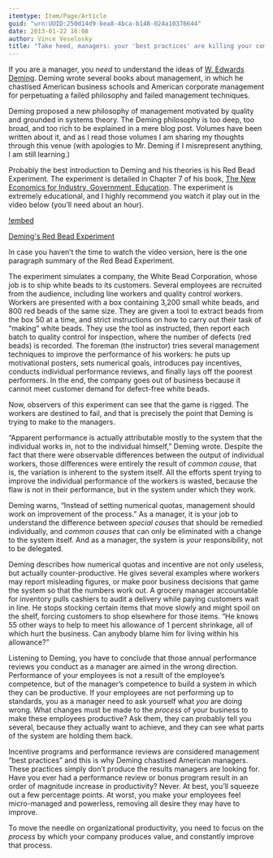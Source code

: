 ```yaml
---
itemtype: Item/Page/Article
guid: "urn:UUID:250d14d9-bea8-4bca-b148-024a10376644"
date: 2013-01-22 16:08
author: Vince Veselosky
title: "Take heed, managers: your 'best practices' are killing your company"
---
```


If you are a manager, you _need_ to understand the ideas of [W. Edwards
Deming][]. Deming wrote several books about management, in which he
chastised American business schools and American corporate management
for perpetuating a failed philosophy and failed management techniques.

Deming proposed a new philosophy of management motivated by quality and
grounded in systems theory. The Deming philosophy is too deep, too
broad, and too rich to be explained in a mere blog post. Volumes have
been written about it, and as I read those volumes I am sharing my
thoughts through this venue (with apologies to Mr. Deming if I
misrepresent anything, I am still learning.)

Probably the best introduction to Deming and his theories is his Red
Bead Experiment. The experiment is detailed in Chapter 7 of his book,
[The New Economics for Industry, Government, Education][]. The
experiment is extremely educational, and I highly recommend you watch it
play out in the video below (you’ll need about an hour).

[!embed](https://www.youtube.com/watch?v=HBW1_GhRKTA&list=PLqhO2GMDXDYPuCQh-OsPNV9EBimhPBMAZ)

[Deming's Red Bead Experiment](https://www.youtube.com/watch?v=HBW1_GhRKTA&list=PLqhO2GMDXDYPuCQh-OsPNV9EBimhPBMAZ)

In case you haven’t the time to watch the video version, here is the one
paragraph summary of the Red Bead Experiment.

The experiment simulates a company, the White Bead Corporation, whose
job is to ship white beads to its customers. Several employees are
recruited from the audience, including line workers and quality control
workers. Workers are presented with a box containing 3,200 small white
beads, and 800 red beads of the same size. They are given a tool to
extract beads from the box 50 at a time, and strict instructions on how
to carry out their task of “making” white beads. They use the tool as
instructed, then report each batch to quality control for inspection,
where the number of defects (red beads) is recorded. The foreman (the
instructor) tries several management techniques to improve the
performance of his workers: he puts up motivational posters, sets
numerical goals, introduces pay incentives, conducts individual
performance reviews, and finally lays off the poorest performers. In the
end, the company goes out of business because it cannot meet customer
demand for defect-free white beads.

Now, observers of this experiment can see that the game is rigged. The
workers are destined to fail, and that is precisely the point that
Deming is trying to make to the managers.

“Apparent performance is actually attributable mostly to the system that
the individual works in, not to the individual himself,” Deming wrote.
Despite the fact that there were observable differences between the
output of individual workers, those differences were entirely the result
of _common cause_, that is, the variation is inherent to the system
itself. All the efforts spent trying to improve the individual
performance of the workers is wasted, because the flaw is not in their
performance, but in the system under which they work.

Deming warns, “Instead of setting numerical quotas, management should
work on improvement of the process.” As a manager, it is your job to
understand the difference between _special causes_ that should be
remedied individually, and _common causes_ that can only be eliminated
with a change to the system itself. And as a manager, the system is
_your_ responsibility, not to be delegated.

Deming describes how numerical quotas and incentive are not only
useless, but actually counter-productive. He gives several examples
where workers may report misleading figures, or make poor business
decisions that game the system so that the numbers work out. A grocery
manager accountable for inventory pulls cashiers to audit a delivery
while paying customers wait in line. He stops stocking certain items
that move slowly and might spoil on the shelf, forcing customers to shop
elsewhere for those items. “He knows 55 other ways to help to meet his
allowance of 1 percent shrinkage, all of which hurt the business. Can
anybody blame him for living within his allowance?”

Listening to Deming, you have to conclude that those annual performance
reviews you conduct as a manager are aimed in the wrong direction.
Performance of your employees is not a result of the employee’s
competence, but of the manager’s competence to build a system in which
they can be productive. If your employees are not performing up to
standards, you as a manager need to ask yourself what _you_ are doing
wrong. What changes must be made to the _process_ of your business to
make these employees productive? Ask them, they can probably tell you
several, because they actually want to achieve, and they can see what
parts of the system are holding them back.

Incentive programs and performance reviews are considered management
“best practices” and this is why Deming chastised American managers.
These practices simply don’t produce the results managers are looking
for. Have you ever had a performance review or bonus program result in
an order of magnitude increase in productivity? Never. At best, you’ll
squeeze out a few percentage points. At worst, you make your employees
feel micro-managed and powerless, removing all desire they may have to
improve.

To move the needle on organizational productivity, you need to focus on
the _process_ by which your company produces value, and constantly
improve that process.

[w. edwards deming]: http://www.amazon.com/W.-Edwards-Deming/e/B000APR1PW/?_encoding=UTF8&tag=controlescape-20&linkCode=ur2&camp=1789&creative=390957
[the new economics for industry, government, education]: http://www.amazon.com/gp/product/B004ZK8RTM/ref=as_li_ss_tl?ie=UTF8&tag=controlescape-20&linkCode=as2&camp=1789&creative=390957&creativeASIN=B004ZK8RTM
